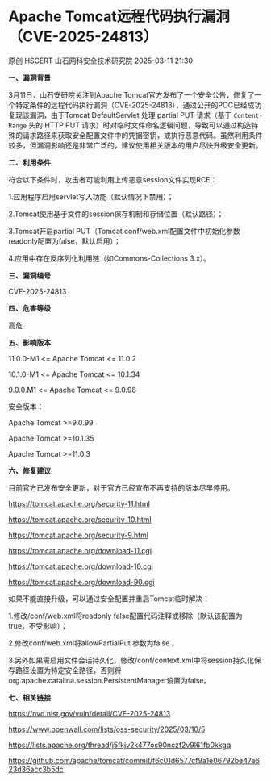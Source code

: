 #  Apache Tomcat远程代码执行漏洞（CVE-2025-24813）   
原创 HSCERT  山石网科安全技术研究院   2025-03-11 21:30  
  
**一、漏洞背景**  
  
3月11日，山石安研院关注到Apache Tomcat官方发布了一个安全公告，修复了一个特定条件的远程代码执行漏洞（CVE-2025-24813），通过公开的POC已经成功复现该漏洞，由于Tomcat DefaultServlet 处理 partial PUT 请求（基于 `Content-Range` 头的 HTTP PUT 请求）时对临时文件命名逻辑问题，导致可以通过构造特殊的请求路径来获取安全配置文件中的凭据密钥，或执行恶意代码。虽然利用条件较多，但漏洞影响还是非常广泛的，建议使用相关版本的用户尽快升级安全更新。  
  
**二、利用条件**  
  
符合以下条件时，攻击者可能利用上传恶意session文件实现RCE：  
  
1.应用程序启用servlet写入功能（默认情况下禁用）；  
  
2.Tomcat使用基于文件的session保存机制和存储位置（默认路径）；  
  
3.Tomcat开启partial PUT（Tomcat conf/web.xml配置文件中初始化参数readonly配置为false，默认启用）；  
  
4.应用中存在反序列化利用链（如Commons-Collections 3.x）。  
  
**三、漏洞编号**  
  
CVE-2025-24813  
  
**四、危害等级**  
  
高危  
  
**五、影响版本**  
  
11.0.0-M1 <= Apache Tomcat <= 11.0.2  
  
10.1.0-M1 <= Apache Tomcat <= 10.1.34  
  
9.0.0.M1 <= Apache Tomcat <= 9.0.98  
  
安全版本：  
  
Apache Tomcat >=9.0.99  
  
Apache Tomcat >=10.1.35  
  
Apache Tomcat >=11.0.3  
  
**六、修复建议**  
  
目前官方已发布安全更新，对于官方已经宣布不再支持的版本尽早停用。  
  
https://tomcat.apache.org/security-11.html  
  
https://tomcat.apache.org/security-10.html  
  
https://tomcat.apache.org/security-9.html  
  
https://tomcat.apache.org/download-11.cgi  
  
https://tomcat.apache.org/download-10.cgi  
  
https://tomcat.apache.org/download-90.cgi  
  
  
如果不能直接升级，可以通过安全配置并重启Tomcat临时解决：  
  
1.修改/conf/web.xml将readonly false配置代码注释或移除（默认该配置为true，不受影响）；  
  
2.修改conf/web.xml将allowPartialPut 参数为false；  
  
3.另外如果需启用文件会话持久化，修改/conf/context.xml中将session持久化保存路径设置为特定安全路径，否则将org.apache.catalina.session.PersistentManager设置为false。  
  
**七、相关链接**  
  
https://nvd.nist.gov/vuln/detail/CVE-2025-24813  
  
https://www.openwall.com/lists/oss-security/2025/03/10/5  
  
https://lists.apache.org/thread/j5fkjv2k477os90nczf2v9l61fb0kkgq  
  
https://github.com/apache/tomcat/commit/f6c01d6577cf9a1e06792be47e623d36acc3b5dc  
  

